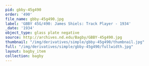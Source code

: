 ```yaml
---
pid: gbby-45g490
order: '490'
file_name: gbby-45g490.jpg
label: 'GBBY 45G/490: James Shiels: Track Player - 1934'
_date: '1934'
object_type: glass plate negative
source: http://archives.nd.edu/Bagby/GBBY-45g490.jpg
thumbnail: "/img/derivatives/simple/gbby-45g490/thumbnail.jpg"
full: "/img/derivatives/simple/gbby-45g490/fullwidth.jpg"
layout: bagby_item
collection: bagby
---
```


